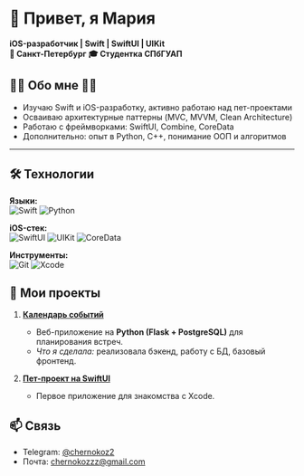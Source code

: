 # 👋 Привет, я Мария

**iOS-разработчик | Swift | SwiftUI | UIKit**  
**📍 Санкт-Петербург**
**🎓 Студентка СПбГУАП**

## 👩‍💻 Обо мне 🙋‍♀️

- Изучаю Swift и iOS-разработку, активно работаю над пет-проектами  
- Осваиваю архитектурные паттерны (MVC, MVVM, Clean Architecture)  
- Работаю с фреймворками: SwiftUI, Combine, CoreData  
- Дополнительно: опыт в Python, C++, понимание ООП и алгоритмов  

---

## 🛠 Технологии

**Языки:**  
<img src="https://img.shields.io/badge/Swift-FA7343?style=flat&logo=swift&logoColor=white" alt="Swift"> 
<img src="https://img.shields.io/badge/Python-3776AB?style=flat&logo=python&logoColor=white" alt="Python">

**iOS-стек:**  
<img src="https://img.shields.io/badge/SwiftUI-00ACEE?style=flat&logo=swift&logoColor=white" alt="SwiftUI">
<img src="https://img.shields.io/badge/UIKit-2396F3?style=flat" alt="UIKit">
<img src="https://img.shields.io/badge/CoreData-FF6D00?style=flat" alt="CoreData">

**Инструменты:**  
<img src="https://img.shields.io/badge/Git-F05032?style=flat&logo=git&logoColor=white" alt="Git">
<img src="https://img.shields.io/badge/Xcode-147EFB?style=flat&logo=xcode&logoColor=white" alt="Xcode">

## 📌 Мои проекты
1. **[Календарь событий](https://github.com/MariaChernokoz/timetable-course-project)**  
   - Веб-приложение на **Python (Flask + PostgreSQL)** для планирования встреч.  
   - *Что я сделала:* реализовала бэкенд, работу с БД, базовый фронтенд.

2. **[Пет-проект на SwiftUI](https://github.com/MariaChernokoz/Tic-Tac-Toe)**
   - Первое приложение для знакомства с Xcode.

## 📫 Связь
- Telegram: [@chernokoz2](https://t.me/chernokoz2)  
- Почта: chernokozzz@gmail.com

<!--[![Top Langs](https://github-readme-stats.vercel.app/api/top-langs/?username=MariaChernokoz&layout=compact&theme=radical)](https://github.com/anuraghazra/github-readme-stats)
![Stats](https://github-readme-stats.vercel.app/api?username=MariaChernokoz&show_icons=true&theme=radical)

**MariaChernokoz/MariaChernokoz** is a ✨ _special_ ✨ repository because its `README.md` (this file) appears on your GitHub profile.

Here are some ideas to get you started:

- 🔭 I’m currently working on ...
- 🌱 I’m currently learning ...
- 👯 I’m looking to collaborate on ...
- 🤔 I’m looking for help with ...
- 💬 Ask me about ...
- 📫 How to reach me: ...
- 😄 Pronouns: ...
- ⚡ Fun fact: ...
-->
